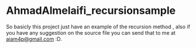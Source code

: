 # AhmadAlmelaifi_recursionsample

So basicly this project just have an example of the recursion method , also if you have any suggestion on the source file you can send that to me at aiam4p@gmail.com :D.
